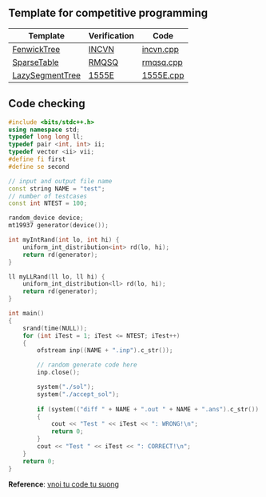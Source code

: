 ## Template for competitive programming

| Template | Verification | Code |
| ----------- | ----------- |------------ |
| [FenwickTree](FenwickTree.h) | [INCVN](https://oj.vnoi.info/problem/incvn) |[incvn.cpp](../voj/INCVN%20(BIT%20TREE,%20DP)/sol.cpp) |
| [SparseTable](SparseTable.h) | [RMQSQ](https://www.spoj.com/problems/RMQSQ/) |[rmqsq.cpp](../spoj/RMQSQ%20(SPARSE%20TABLE)/sol.cpp) |
| [LazySegmentTree](LazySegmentTree.h) | [1555E](https://codeforces.com/contest/1555/problem/E) |[1555E.cpp](../codeforces/1555E%20(IT%20TREE,%20TWO%20POINTERS)/sol.cpp) |


## Code checking
```c++
#include <bits/stdc++.h>
using namespace std;
typedef long long ll;
typedef pair <int, int> ii;
typedef vector <ii> vii;
#define fi first
#define se second

// input and output file name
const string NAME = "test";
// number of testcases
const int NTEST = 100;

random_device device;
mt19937 generator(device());

int myIntRand(int lo, int hi) {
    uniform_int_distribution<int> rd(lo, hi);
    return rd(generator);
}

ll myLLRand(ll lo, ll hi) {
    uniform_int_distribution<ll> rd(lo, hi);
    return rd(generator);
}

int main()
{
    srand(time(NULL));
    for (int iTest = 1; iTest <= NTEST; iTest++)
    {
        ofstream inp((NAME + ".inp").c_str());

        // random generate code here
        inp.close();

        system("./sol");
        system("./accept_sol");
        
        if (system(("diff " + NAME + ".out " + NAME + ".ans").c_str()) != 0)
        {
            cout << "Test " << iTest << ": WRONG!\n";
            return 0;
        }
        cout << "Test " << iTest << ": CORRECT!\n";
    }
    return 0;
}
```
**Reference**: [vnoi tu code tu suong](https://vnoi.info/wiki/algo/skill/viet-trinh-cham.md)